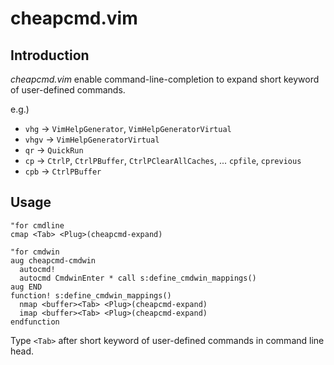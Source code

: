 cheapcmd.vim
============

Introduction
------------

*cheapcmd.vim* enable command-line-completion to expand short keyword of user-defined commands.

e.g.)
- `vhg`  -> `VimHelpGenerator`, `VimHelpGeneratorVirtual`
- `vhgv` -> `VimHelpGeneratorVirtual`
- `qr`   -> `QuickRun`
- `cp`   -> `CtrlP`, `CtrlPBuffer`, `CtrlPClearAllCaches`, ... `cpfile`, `cprevious`
- `cpb`  -> `CtrlPBuffer`


Usage
-----

```vim
"for cmdline
cmap <Tab> <Plug>(cheapcmd-expand)

"for cmdwin
aug cheapcmd-cmdwin
  autocmd!
  autocmd CmdwinEnter * call s:define_cmdwin_mappings()
aug END
function! s:define_cmdwin_mappings()
  nmap <buffer><Tab> <Plug>(cheapcmd-expand)
  imap <buffer><Tab> <Plug>(cheapcmd-expand)
endfunction
```

Type `<Tab>` after short keyword of user-defined commands in command line head.
